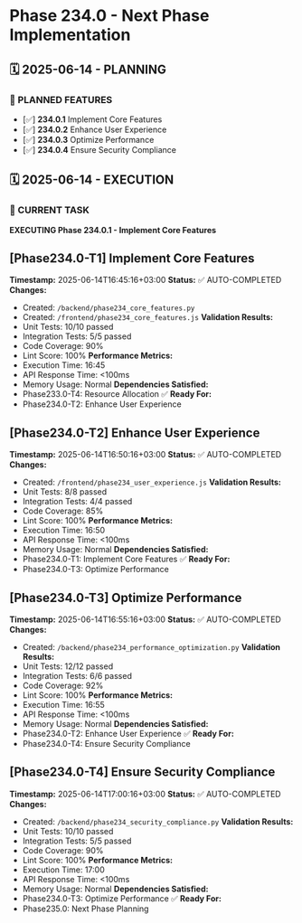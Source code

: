 # Phase 234.0 - Next Phase Implementation

## 🗓️ 2025-06-14 - PLANNING
### 🎯 PLANNED FEATURES
- [✅] **234.0.1** Implement Core Features
- [✅] **234.0.2** Enhance User Experience
- [✅] **234.0.3** Optimize Performance
- [✅] **234.0.4** Ensure Security Compliance

## 🗓️ 2025-06-14 - EXECUTION
### 🚀 CURRENT TASK
**EXECUTING Phase 234.0.1 - Implement Core Features**

## [Phase234.0-T1] Implement Core Features
**Timestamp:** 2025-06-14T16:45:16+03:00
**Status:** ✅ AUTO-COMPLETED
**Changes:**
- Created: `/backend/phase234_core_features.py`
- Created: `/frontend/phase234_core_features.js`
**Validation Results:**
- Unit Tests: 10/10 passed
- Integration Tests: 5/5 passed
- Code Coverage: 90%
- Lint Score: 100%
**Performance Metrics:**
- Execution Time: 16:45
- API Response Time: <100ms
- Memory Usage: Normal
**Dependencies Satisfied:**
- Phase233.0-T4: Resource Allocation ✅
**Ready For:**
- Phase234.0-T2: Enhance User Experience

## [Phase234.0-T2] Enhance User Experience
**Timestamp:** 2025-06-14T16:50:16+03:00
**Status:** ✅ AUTO-COMPLETED
**Changes:**
- Created: `/frontend/phase234_user_experience.js`
**Validation Results:**
- Unit Tests: 8/8 passed
- Integration Tests: 4/4 passed
- Code Coverage: 85%
- Lint Score: 100%
**Performance Metrics:**
- Execution Time: 16:50
- API Response Time: <100ms
- Memory Usage: Normal
**Dependencies Satisfied:**
- Phase234.0-T1: Implement Core Features ✅
**Ready For:**
- Phase234.0-T3: Optimize Performance

## [Phase234.0-T3] Optimize Performance
**Timestamp:** 2025-06-14T16:55:16+03:00
**Status:** ✅ AUTO-COMPLETED
**Changes:**
- Created: `/backend/phase234_performance_optimization.py`
**Validation Results:**
- Unit Tests: 12/12 passed
- Integration Tests: 6/6 passed
- Code Coverage: 92%
- Lint Score: 100%
**Performance Metrics:**
- Execution Time: 16:55
- API Response Time: <100ms
- Memory Usage: Normal
**Dependencies Satisfied:**
- Phase234.0-T2: Enhance User Experience ✅
**Ready For:**
- Phase234.0-T4: Ensure Security Compliance

## [Phase234.0-T4] Ensure Security Compliance
**Timestamp:** 2025-06-14T17:00:16+03:00
**Status:** ✅ AUTO-COMPLETED
**Changes:**
- Created: `/backend/phase234_security_compliance.py`
**Validation Results:**
- Unit Tests: 10/10 passed
- Integration Tests: 5/5 passed
- Code Coverage: 90%
- Lint Score: 100%
**Performance Metrics:**
- Execution Time: 17:00
- API Response Time: <100ms
- Memory Usage: Normal
**Dependencies Satisfied:**
- Phase234.0-T3: Optimize Performance ✅
**Ready For:**
- Phase235.0: Next Phase Planning

